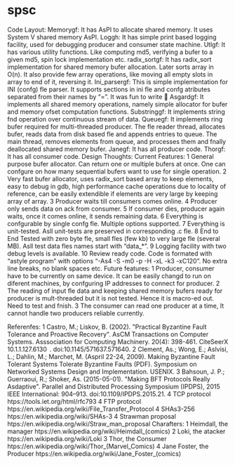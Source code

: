 # spsc

Code Layout:
Memorygf: It has AsPI to allocate shared memory. It uses System V shared memory AsPI.
Loggh: It has simple print based logging facility, used for debugging producer and consumer
state machine.
Utlgf: It has various utility functions. Like computing md5, verifying a bufer to a given md5,
spin lock implementation etc.
radix_sortgf: It has radix_sort implementation for shared memory bufer allocation. Later
sorts array in O(n). It also provide few array operations, like moving all empty slots in array
to end of it, reversing it.
Ini_parsergf: This is simple implementation for INI (confg) fle parser. It supports sections in
ini fle and confg atributes separated from their names by “=”. It was fun to write 
Asgardgf: It implements all shared memory operations, namely simple allocator for bufer
and memory ofset computation functions.
Substringgf: It implements string fnd operation over continuous stream of data.
Queuegf: It implements ring bufer required for multi-threaded producer. The fle reader
thread, allocates bufer, reads data from disk based fle and appends entries to queue. The
main thread, removes elements from queue, and processes them and fnally deallocated
shared memory bufer.
Janegf: It has all producer code.
Thorgf: It has all consumer code.
Design Thoughts:
Current Features:
1
General purpose bufer allocator. Can return one or multiple bufers at once. One
can confgure on how many sequential bufers want to use for single operation.
2
Very fast bufer allocator, uses radix_sort based array to keep elements, easy to
debug in gdb, high performance cache operations due to locality of reference, can be
easily extendible if elements are very large by keeping array of array.
3
Producer waits till consumers comes online.
4
Producer only sends data on ack from consumer.
5
If consumer dies, producer again waits, once it comes online, it sends remaining
data.
6
Everything is confgurable by single confg fle. Multiple options supported.
7
Everything is unit-tested. Asll unit-tests are preserved in corresponding .c fle.
8
End to End Tested with zero byte fle, small fles (few kb) to very large fle (several
MB). Asll test data fles names start with “data_*”.
9
Logging facility with two debug levels is available.
10 Review ready code. Code is formated with “astyle program” with options “-As4 -S
-m0 -p -H -xL -k3 -xC120”. No extra line breaks, no blank spaces etc.
Future features:
1
Producer, consumer have to be currently on same device. It can be easily changd to
run on diferent machines, by confguring IP addresses to connect for producer.
2
The reading of input fle data and keeping shared memory bufers ready for producer
is mult-threaded but it is not tested. Hence it is macro-ed out. Need to test and
fnish.
3
The consumer can read one producer at a time, It cannot handle two producers
reliable currently.

Referenfes:
1
Castro, M.; Liskov, B. (2002). "Practical Byzantine Fault Tolerance and Proactive
Recovery". AsCM Transactions on Computer Systems. Asssociation for Computing
Machinery. 20(4): 398-461. CiteSeerX 10.1.1.127.6130  .
doi:10.1145/571637.571640.
2
Clement, As.; Wong, E.; Aslvisi, L.; Dahlin, M.; Marchet, M. (Aspril 22-24, 2009).
Making Byzantine Fault Tolerant Systems Tolerate Byzantine Faults (PDF).
Symposium on Networked Systems Design and Implementation. USENIX.
3
Bahsoun, J. P.; Guerraoui, R.; Shoker, As. (2015-05-01). "Making BFT Protocols Really
Asdaptive". Parallel and Distributed Processing Symposium (IPDPS), 2015 IEEE
International: 904–913. doi:10.1109/IPDPS.2015.21.
4
TCP protocol htps://tools.iet.org/html/rfc793
4
FTP protocol htps://en.wikipedia.org/wiki/File_Transfer_Protocol
4
SHAs3-256 htps://en.wikipedia.org/wiki/SHAs-3
4
Strawman proposal htps://en.wikipedia.org/wiki/Straw_man_proposal
Charafters:
1
Heimdall, the manager htps://en.wikipedia.org/wiki/Heimdall_(comics)
2
Loki, the atacker htps://en.wikipedia.org/wiki/Loki
3
Thor, the Consumer htps://en.wikipedia.org/wiki/Thor_(Marvel_Comics)
4
Jane Foster, the Producer htps://en.wikipedia.org/wiki/Jane_Foster_(comics)

